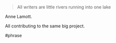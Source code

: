 > All writers are little rivers running into one lake

Anne Lamott.

All contributing to the same big project. 

#phrase